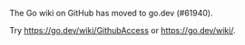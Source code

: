 The Go wiki on GitHub has moved to go.dev (#61940).

Try <https://go.dev/wiki/GithubAccess> or <https://go.dev/wiki/>.

